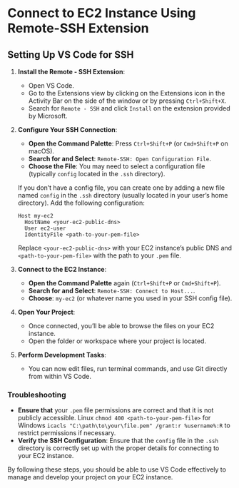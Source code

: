 # Connect to EC2 Instance Using Remote-SSH Extension

## Setting Up VS Code for SSH

1. **Install the Remote - SSH Extension**:
   - Open VS Code.
   - Go to the Extensions view by clicking on the Extensions icon in the Activity Bar on the side of the window or by pressing `Ctrl+Shift+X`.
   - Search for `Remote - SSH` and click `Install` on the extension provided by Microsoft.

2. **Configure Your SSH Connection**:
   - **Open the Command Palette**: Press `Ctrl+Shift+P` (or `Cmd+Shift+P` on macOS).
   - **Search for and Select**: `Remote-SSH: Open Configuration File`.
   - **Choose the File**: You may need to select a configuration file (typically `config` located in the `.ssh` directory).

   If you don’t have a config file, you can create one by adding a new file named `config` in the `.ssh` directory (usually located in your user’s home directory). Add the following configuration:

   ```plaintext
   Host my-ec2
     HostName <your-ec2-public-dns>
     User ec2-user
     IdentityFile <path-to-your-pem-file>
   ```

   Replace `<your-ec2-public-dns>` with your EC2 instance’s public DNS and `<path-to-your-pem-file>` with the path to your `.pem` file.

3. **Connect to the EC2 Instance**:
   - **Open the Command Palette** again (`Ctrl+Shift+P` or `Cmd+Shift+P`).
   - **Search for and Select**: `Remote-SSH: Connect to Host...`.
   - **Choose**: `my-ec2` (or whatever name you used in your SSH config file).

4. **Open Your Project**:
   - Once connected, you’ll be able to browse the files on your EC2 instance.
   - Open the folder or workspace where your project is located.

5. **Perform Development Tasks**:
   - You can now edit files, run terminal commands, and use Git directly from within VS Code.

### Troubleshooting

- **Ensure that** your `.pem` file permissions are correct and that it is not publicly accessible. Linux `chmod 400 <path-to-your-pem-file>` for Windows `icacls "C:\path\to\your\file.pem" /grant:r %username%:R` to restrict permissions if necessary.
- **Verify the SSH Configuration**: Ensure that the `config` file in the `.ssh` directory is correctly set up with the proper details for connecting to your EC2 instance.

By following these steps, you should be able to use VS Code effectively to manage and develop your project on your EC2 instance.
